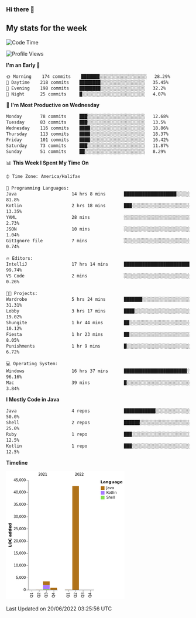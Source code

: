 ### Hi there 👋

## My stats for the week
<!--START_SECTION:waka-->
![Code Time](http://img.shields.io/badge/Code%20Time-188%20hrs%201%20min-blue)

![Profile Views](http://img.shields.io/badge/Profile%20Views-0-blue)

**I'm an Early 🐤** 

```text
🌞 Morning    174 commits    ███████░░░░░░░░░░░░░░░░░░   28.29% 
🌆 Daytime    218 commits    ████████░░░░░░░░░░░░░░░░░   35.45% 
🌃 Evening    198 commits    ████████░░░░░░░░░░░░░░░░░   32.2% 
🌙 Night      25 commits     █░░░░░░░░░░░░░░░░░░░░░░░░   4.07%

```
📅 **I'm Most Productive on Wednesday** 

```text
Monday       78 commits     ███░░░░░░░░░░░░░░░░░░░░░░   12.68% 
Tuesday      83 commits     ███░░░░░░░░░░░░░░░░░░░░░░   13.5% 
Wednesday    116 commits    ████░░░░░░░░░░░░░░░░░░░░░   18.86% 
Thursday     113 commits    ████░░░░░░░░░░░░░░░░░░░░░   18.37% 
Friday       101 commits    ████░░░░░░░░░░░░░░░░░░░░░   16.42% 
Saturday     73 commits     ███░░░░░░░░░░░░░░░░░░░░░░   11.87% 
Sunday       51 commits     ██░░░░░░░░░░░░░░░░░░░░░░░   8.29%

```


📊 **This Week I Spent My Time On** 

```text
⌚︎ Time Zone: America/Halifax

💬 Programming Languages: 
Java                     14 hrs 8 mins       ████████████████████░░░░░   81.8% 
Kotlin                   2 hrs 18 mins       ███░░░░░░░░░░░░░░░░░░░░░░   13.35% 
YAML                     28 mins             ░░░░░░░░░░░░░░░░░░░░░░░░░   2.73% 
JSON                     10 mins             ░░░░░░░░░░░░░░░░░░░░░░░░░   1.04% 
GitIgnore file           7 mins              ░░░░░░░░░░░░░░░░░░░░░░░░░   0.74%

🔥 Editors: 
IntelliJ                 17 hrs 14 mins      █████████████████████████   99.74% 
VS Code                  2 mins              ░░░░░░░░░░░░░░░░░░░░░░░░░   0.26%

🐱‍💻 Projects: 
Wardrobe                 5 hrs 24 mins       ███████░░░░░░░░░░░░░░░░░░   31.31% 
Lobby                    3 hrs 17 mins       ████░░░░░░░░░░░░░░░░░░░░░   19.02% 
Shungite                 1 hr 44 mins        ██░░░░░░░░░░░░░░░░░░░░░░░   10.12% 
Fiesta                   1 hr 23 mins        ██░░░░░░░░░░░░░░░░░░░░░░░   8.05% 
Punishments              1 hr 9 mins         █░░░░░░░░░░░░░░░░░░░░░░░░   6.72%

💻 Operating System: 
Windows                  16 hrs 37 mins      ████████████████████████░   96.16% 
Mac                      39 mins             █░░░░░░░░░░░░░░░░░░░░░░░░   3.84%

```

**I Mostly Code in Java** 

```text
Java                     4 repos             ████████████░░░░░░░░░░░░░   50.0% 
Shell                    2 repos             ██████░░░░░░░░░░░░░░░░░░░   25.0% 
Ruby                     1 repo              ███░░░░░░░░░░░░░░░░░░░░░░   12.5% 
Kotlin                   1 repo              ███░░░░░░░░░░░░░░░░░░░░░░   12.5%

```


**Timeline**

![Chart not found](https://raw.githubusercontent.com/lyndseyy/lyndseyy/main/charts/bar_graph.png) 


 Last Updated on 20/06/2022 03:25:56 UTC
<!--END_SECTION:waka-->
